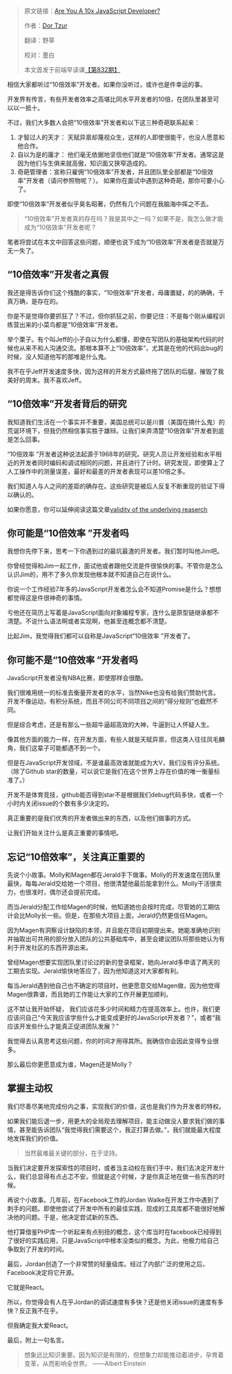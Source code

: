 > 原文链接：[Are You A 10x JavaScript Developer?](http://thefullstack.xyz/10x-javascript-developer/) 
> 
> 作者：[Dor Tzur](http://thefullstack.xyz/author/dortzur/)
>
> 翻译：野草 
>
> 校对：墨白
>
> 本文首发于前端早读课[【第832期】](https://mp.weixin.qq.com/s?__biz=MjM5MTA1MjAxMQ==&mid=2651225466&idx=1&sn=4bab2156d01697811637fd703e41a32f&chksm=bd49a4fe8a3e2de84de0638448efc990d12243fb963f169b837b10f8650cde617e1979f6017f&scene=21#wechat_redirect)

相信大家都听过“10倍效率”开发者。如果你没听过，或许也是件幸运的事。

开发界有传言，有些开发者效率之高堪比同水平开发者的10倍，在团队里甚至可以以一抵十。

不过，我们大多数人会把“10倍效率”开发者和以下这三种奇葩联系起来：

1. 才智过人的天才： 天赋异禀却蔑视众生，这样的人即使很能干，也没人愿意和他合作。
2. 自以为是的庸才： 他们毫无依据地坚信他们就是“10倍效率”开发者。通常这是因为他们与生俱来就高傲，知识面又狭窄造成的。
3. 奇葩管理者：宣称只雇佣“10倍效率”开发者，并且团队里全部都是“10倍效率”开发者（请问参照物呢？）。 如果你在面试中遇到这种奇葩，那你可要小心了。

即使“10倍效率”开发者似乎臭名昭著，仍然有几个问题在我脑海中挥之不去。

>“10倍效率”开发者真的存在吗？我是其中之一吗？如果不是，我怎么做才能成为“10倍效率”开发者呢？

笔者将尝试在本文中回答这些问题，顺便也说下成为“10倍效率”开发者是否就是万无一失了。

## “10倍效率”开发者之真假

我还是得告诉你们这个残酷的事实，“10倍效率”开发者，毋庸置疑，的的确确，千真万确，是存在的。

你是不是觉得你要抓狂了？不过，但你抓狂之前，你要记住：不是每个刚从编程训练营出来的小菜鸟都是“10倍效率”开发者。

举个栗子。有个叫Jeff的小子自以为什么都懂，即使在写团队的基础架构代码的时候也从来不和人沟通交流。那根本算不上“10倍效率”，尤其是在他的代码出bug的时候，没人知道他写的那堆是什么鬼。

我不在乎Jeff开发速度多快，因为这样的开发方式最终拖了团队的后腿，摧毁了我美好的周末。我不喜欢Jeff。

## “10倍效率”开发者背后的研究

我知道我们生活在一个事实并不重要，美国总统可以是川普（美国在搞什么鬼）的荒诞环境下，但我仍然相信事实胜于雄辩。让我们来弄清楚“10倍效率”开发者到底是怎么回事。

“10倍效率 ”开发者这种说法起源于1968年的研究。研究人员让开发经验和水平相近的开发者同时编码和调试相同的问题，并且进行了计时。研究发现，即使算上了人工操作中的测量误差，最好和最差的开发者表现可以差10倍之多。

我们知道人与人之间的差距的确存在。这些研究是被后人反复不断重现的验证下得以确认的。

如果你愿意，你可以延伸阅读这篇文章[validity of the underlying reaserch](http://www.construx.com/10x_Software_Development/Origins_of_10X_%E2%80%93_How_Valid_is_the_Underlying_Research_/)

## 你可能是“10倍效率 ”开发者吗

我想你先停下来，思考一下你遇到过的最坑最渣的开发者。我们暂时叫他Jim吧。

你曾经觉得和Jim一起工作，面试他或者跟他交流是件很愉快的事。不管你是怎么认识Jim的，用不了多久你发现他根本就不知道自己在说什么。

你说一个工作经验7年多的JavaScript开发者怎么会不知道Promise是什么？想想都觉得这是件很神奇的事情。

亏他还在简历上写着是JavaScript面向对象编程专家，连什么是原型链继承都不清楚。不说什么语法啊或者实现啊，他甚至连概念都不清楚。

比起Jim，我觉得我们都可以自称是JavaScript“10倍效率 ”开发者了。

## 你可能不是“10倍效率 ”开发者吗

JavaScript开发者没有NBA比赛，即使那样会很酷。

我们很难用统一的标准去衡量开发者的水平，当然Nike也没有给我们赞助代言。开发不像运动，有积分系统，而且不同公司不同项目之间的“得分规则”也截然不同。

但是综合考虑，还是有那么一些超牛逼超高效的大神，牛逼到让人怀疑人生。

像其他方面的能力一样，在开发方面，有些人就是天赋异禀，但这类人往往凤毛麟角，我们这辈子可能都遇不到一个。

但是在JavaScript开发领域，不是谁最高效谁就能成为大V，我们没有评分系统。（除了Github star的数量，可以说它是我们在这个世界上存在价值的唯一衡量标准了。）

开发不是体育竞技，github能否得到star不是根据我们debug代码多快，或者一个小时内关闭issue的个数有多少决定的。

真正重要的是我们优秀的开发者做出来的东西，以及他们做事的方式。

让我们开始关注什么是真正重要的事情吧。

## 忘记“10倍效率”，关注真正重要的

先说个小故事。Molly和Magen都在Jerald手下做事。Molly的开发速度在团队里最快，每每Jerald交给她一个项目，他很清楚他最后能拿到什么。Molly干活很卖力，也很准时，偶尔还会提前完成。

而当Jerald分配工作给Magen的时候，他知道她也会按时完成，尽管她的工期估计会比Molly长一些。但是，在那些大项目上面，Jerald仍然更信任Magen。

因为Magen有洞察设计缺陷的本领，并且能在项目初期提出来。她能准确地识别并抽取出可共用的部分放入团队的公共基础库中，甚至会建议团队将那些她认为有利于开发社区的东西开源出来。

曾经Magen想要实现团队里讨论过的新的登录框架，她向Jerald多申请了两天的工期去实现。Jerald愉快地答应了，因为他知道这对大家都有利。

每当Jerald遇到他自己也不确定的项目时，他更愿意交给Magen做，因为他觉得Magen很靠谱，而且她的工作能让大家的工作开展更加顺利。

这不禁让我开始怀疑， 我们应该花多少时间和精力在提高效率上。也许，我们更应该问自己“今天我应该学些什么才能变成更好的JavaScript开发者？”，或者“我应该开发些什么才能真正促进团队发展？”

我觉得去认真思考这些问题，你的时间才用得其所。我确信你会因此变得专业很多。

那么最后你更愿意成为谁，Magen还是Molly？

## 掌握主动权

我们尽善尽美地完成份内之事，实现我们的价值，这也是我们作为开发者的特权。

如果我们能后退一步，用更大的全局观去理解项目，能主动做没人要求我们做的事情，甚至能告诉团队“我觉得我们需要这个，我正打算去做。”，我们就能最大程度地发挥我们的价值。

> 当然最难最关键的部分，在于坚持。

当我们决定要开发探索性的项目时，或者当主动权在我们手中，我们去决定开发什么，我们总显得有点忐忑不安。但就是这个时候，才是你真正地在做一些东西的时候。

再说个小故事。几年前，在Facebook工作的Jordan Walke在开发工作中遇到了刺手的问题。即使他尝试了开发中所有的最佳实践，现成的工具库都不能很好地解决他的问题。于是，他决定尝试新的东西。

他打算借鉴PHP库一个听起来有点别扭的概念，这个库当时在facebook已经得到了很好的实践应用，只是JavaScript中根本没类似的概念。为此，他极力给自己争取到了开发的时间。

最后，Jordan创造了一个非常赞的轻量级库。经过了内部广泛的使用之后，Facebook决定将它开源。

它就是React。

所以，你觉得会有人在乎Jordan的调试速度有多快？还是他关闭issue的速度有多快？反正我不在乎。

但我确定我大爱React。

最后，附上一句名言。

> 想象远比知识重要。因为知识是有限的，但想象力却能推动着进步，孕育着变革，从而影响全世界。 ——Albert Einstein
